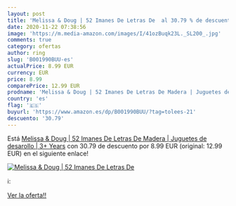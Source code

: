```yaml
---
layout: post
title: 'Melissa & Doug | 52 Imanes De Letras De  al 30.79 % de descuento'
date: 2020-11-22 07:38:56
image: 'https://m.media-amazon.com/images/I/41ozBuqk23L._SL200_.jpg'
comments: true
category: ofertas
author: ring
slug: 'B001990BUU-es'
actualPrice: 8.99 EUR
currency: EUR
price: 8.99
comparePrice: 12.99 EUR
prodname: 'Melissa & Doug | 52 Imanes De Letras De Madera | Juguetes de desarollo | 3+ Years'
country: 'es'
flag: '🇪🇸'
buyurl: 'https://www.amazon.es/dp/B001990BUU/?tag=tolees-21'
descuento: '30.79'
---
```


Está [Melissa & Doug | 52 Imanes De Letras De Madera | Juguetes de desarollo | 3+ Years](https://www.amazon.es/dp/B001990BUU/?tag=tolees-21) con 30.79 de descuento por 8.99 EUR (original: 12.99 EUR) en el siguiente enlace!

[![Melissa & Doug | 52 Imanes De Letras De ](https://m.media-amazon.com/images/I/41ozBuqk23L._SL200_.jpg)](https://www.amazon.es/dp/B001990BUU/?tag=tolees-21)

ℹ️:


[Ver la oferta!!](https://www.amazon.es/dp/B001990BUU/?tag=tolees-21)
